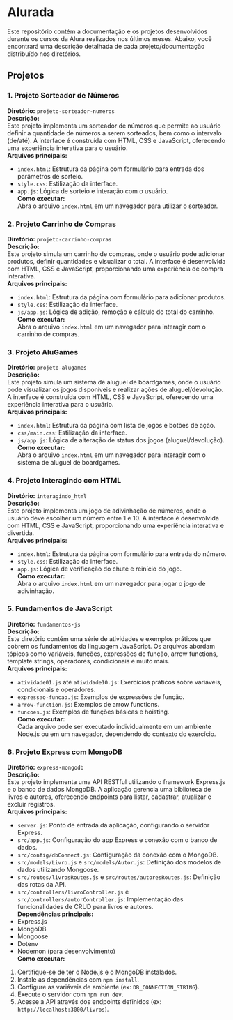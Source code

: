# Alurada

Este repositório contém a documentação e os projetos desenvolvidos durante os cursos da Alura realizados nos últimos meses. Abaixo, você encontrará uma descrição detalhada de cada projeto/documentação distribuído nos diretórios.

## Projetos

### 1. Projeto Sorteador de Números
**Diretório:** `projeto-sorteador-numeros`  
**Descrição:**  
Este projeto implementa um sorteador de números que permite ao usuário definir a quantidade de números a serem sorteados, bem como o intervalo (de/até). A interface é construída com HTML, CSS e JavaScript, oferecendo uma experiência interativa para o usuário.  
**Arquivos principais:**  
- `index.html`: Estrutura da página com formulário para entrada dos parâmetros de sorteio.  
- `style.css`: Estilização da interface.  
- `app.js`: Lógica de sorteio e interação com o usuário.  
**Como executar:**  
Abra o arquivo `index.html` em um navegador para utilizar o sorteador.

### 2. Projeto Carrinho de Compras
**Diretório:** `projeto-carrinho-compras`  
**Descrição:**  
Este projeto simula um carrinho de compras, onde o usuário pode adicionar produtos, definir quantidades e visualizar o total. A interface é desenvolvida com HTML, CSS e JavaScript, proporcionando uma experiência de compra interativa.  
**Arquivos principais:**  
- `index.html`: Estrutura da página com formulário para adicionar produtos.  
- `style.css`: Estilização da interface.  
- `js/app.js`: Lógica de adição, remoção e cálculo do total do carrinho.  
**Como executar:**  
Abra o arquivo `index.html` em um navegador para interagir com o carrinho de compras.

### 3. Projeto AluGames
**Diretório:** `projeto-alugames`  
**Descrição:**  
Este projeto simula um sistema de aluguel de boardgames, onde o usuário pode visualizar os jogos disponíveis e realizar ações de aluguel/devolução. A interface é construída com HTML, CSS e JavaScript, oferecendo uma experiência interativa para o usuário.  
**Arquivos principais:**  
- `index.html`: Estrutura da página com lista de jogos e botões de ação.  
- `css/main.css`: Estilização da interface.  
- `js/app.js`: Lógica de alteração de status dos jogos (aluguel/devolução).  
**Como executar:**  
Abra o arquivo `index.html` em um navegador para interagir com o sistema de aluguel de boardgames.

### 4. Projeto Interagindo com HTML
**Diretório:** `interagindo_html`  
**Descrição:**  
Este projeto implementa um jogo de adivinhação de números, onde o usuário deve escolher um número entre 1 e 10. A interface é desenvolvida com HTML, CSS e JavaScript, proporcionando uma experiência interativa e divertida.  
**Arquivos principais:**  
- `index.html`: Estrutura da página com formulário para entrada do número.  
- `style.css`: Estilização da interface.  
- `app.js`: Lógica de verificação do chute e reinício do jogo.  
**Como executar:**  
Abra o arquivo `index.html` em um navegador para jogar o jogo de adivinhação.

### 5. Fundamentos de JavaScript
**Diretório:** `fundamentos-js`  
**Descrição:**  
Este diretório contém uma série de atividades e exemplos práticos que cobrem os fundamentos da linguagem JavaScript. Os arquivos abordam tópicos como variáveis, funções, expressões de função, arrow functions, template strings, operadores, condicionais e muito mais.  
**Arquivos principais:**  
- `atividade01.js` até `atividade10.js`: Exercícios práticos sobre variáveis, condicionais e operadores.  
- `expressao-funcao.js`: Exemplos de expressões de função.  
- `arrow-function.js`: Exemplos de arrow functions.  
- `funcoes.js`: Exemplos de funções básicas e hoisting.  
**Como executar:**  
Cada arquivo pode ser executado individualmente em um ambiente Node.js ou em um navegador, dependendo do contexto do exercício.

### 6. Projeto Express com MongoDB
**Diretório:** `express-mongodb`  
**Descrição:**  
Este projeto implementa uma API RESTful utilizando o framework Express.js e o banco de dados MongoDB. A aplicação gerencia uma biblioteca de livros e autores, oferecendo endpoints para listar, cadastrar, atualizar e excluir registros.  
**Arquivos principais:**  
- `server.js`: Ponto de entrada da aplicação, configurando o servidor Express.  
- `src/app.js`: Configuração do app Express e conexão com o banco de dados.  
- `src/config/dbConnect.js`: Configuração da conexão com o MongoDB.  
- `src/models/Livro.js` e `src/models/Autor.js`: Definição dos modelos de dados utilizando Mongoose.  
- `src/routes/livrosRoutes.js` e `src/routes/autoresRoutes.js`: Definição das rotas da API.  
- `src/controllers/livroController.js` e `src/controllers/autorController.js`: Implementação das funcionalidades de CRUD para livros e autores.  
**Dependências principais:**  
- Express.js  
- MongoDB  
- Mongoose  
- Dotenv  
- Nodemon (para desenvolvimento)  
**Como executar:**  
1. Certifique-se de ter o Node.js e o MongoDB instalados.  
2. Instale as dependências com `npm install`.  
3. Configure as variáveis de ambiente (ex: `DB_CONNECTION_STRING`).  
4. Execute o servidor com `npm run dev`.  
5. Acesse a API através dos endpoints definidos (ex: `http://localhost:3000/livros`).

